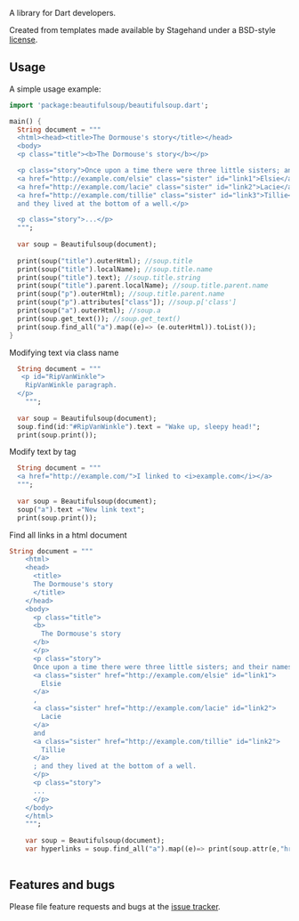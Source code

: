 A library for Dart developers.

Created from templates made available by Stagehand under a BSD-style
[license](https://github.com/dart-lang/stagehand/blob/master/LICENSE).

## Usage

A simple usage example:

```dart
import 'package:beautifulsoup/beautifulsoup.dart';

main() {
  String document = """
  <html><head><title>The Dormouse's story</title></head>
  <body>
  <p class="title"><b>The Dormouse's story</b></p>

  <p class="story">Once upon a time there were three little sisters; and their names were
  <a href="http://example.com/elsie" class="sister" id="link1">Elsie</a>,
  <a href="http://example.com/lacie" class="sister" id="link2">Lacie</a> and
  <a href="http://example.com/tillie" class="sister" id="link3">Tillie</a>;
  and they lived at the bottom of a well.</p>

  <p class="story">...</p>
  """;
  
  var soup = Beautifulsoup(document);
  
  print(soup("title").outerHtml); //soup.title
  print(soup("title").localName); //soup.title.name
  print(soup("title").text); //soup.title.string
  print(soup("title").parent.localName); //soup.title.parent.name
  print(soup("p").outerHtml); //soup.title.parent.name
  print(soup("p").attributes["class"]); //soup.p['class']
  print(soup("a").outerHtml); //soup.a
  print(soup.get_text()); //soup.get_text()
  print(soup.find_all("a").map((e)=> (e.outerHtml)).toList());
}
```
Modifying text via class name
```dart
  String document = """
   <p id="RipVanWinkle">
    RipVanWinkle paragraph.
  </p>
    """;
    
  var soup = Beautifulsoup(document);
  soup.find(id:"#RipVanWinkle").text = "Wake up, sleepy head!";
  print(soup.print());
```

Modify text by tag
```dart
  String document = """
  <a href="http://example.com/">I linked to <i>example.com</i></a>
  """;
    
  var soup = Beautifulsoup(document);
  soup("a").text ="New link text";
  print(soup.print());
```

Find all links in a html document 
```dart
String document = """
    <html>
    <head>
      <title>
      The Dormouse's story
      </title>
    </head>
    <body>
      <p class="title">
      <b>
        The Dormouse's story
      </b>
      </p>
      <p class="story">
      Once upon a time there were three little sisters; and their names were
      <a class="sister" href="http://example.com/elsie" id="link1">
        Elsie
      </a>
      ,
      <a class="sister" href="http://example.com/lacie" id="link2">
        Lacie
      </a>
      and
      <a class="sister" href="http://example.com/tillie" id="link2">
        Tillie
      </a>
      ; and they lived at the bottom of a well.
      </p>
      <p class="story">
      ...
      </p>
    </body>
    </html>
    """;
    
    var soup = Beautifulsoup(document);
    var hyperlinks = soup.find_all("a").map((e)=> print(soup.attr(e,"href"))).toList();
    
```

## Features and bugs

Please file feature requests and bugs at the [issue tracker][tracker].

[tracker]: http://github.com/Sach97/beautifulsoup.dart/issues
